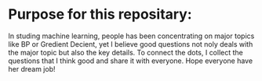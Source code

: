 # Purpose for this repositary:

In studing machine learning, people has been concentrating on major topics like BP or Gredient Decient, 
yet I believe good questions not noly deals with the major topic but also the key details. 
To connect the dots, I collect the questions that I think good and share it with everyone. 
Hope everyone have her dream job!
